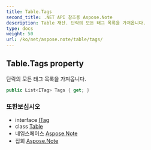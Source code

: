 ```yaml
---
title: Table.Tags
second_title: .NET API 참조용 Aspose.Note
description: Table 재산. 단락의 모든 태그 목록을 가져옵니다.
type: docs
weight: 50
url: /ko/net/aspose.note/table/tags/
---
```

## Table.Tags property

단락의 모든 태그 목록을 가져옵니다.

```csharp
public List<ITag> Tags { get; }
```

### 또한보십시오

* interface [ITag](../../itag/)
* class [Table](../)
* 네임스페이스 [Aspose.Note](../../table/)
* 집회 [Aspose.Note](../../../)


